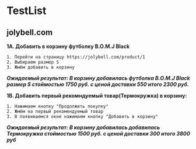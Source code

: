 # TestList
## jolybell.com

**1A. Добавить в корзину футболку B.O.M.J Black**

	1. Перейти на страницу https://jolybell.com/product/1
	2. Выбираем размер S
	3. Жмём добавить в корзину
  
__*Ожидаемый результат: В корзину добавилась футболка B.O.M.J Black размер S стоймостью 1750 руб. с ценой доставки 550 итого 2300 руб.*__

**1B. Добавить первый рекомндуемый товар(Термокружка) в корзину:**

	1. Нажимаем кнопку "Продолжить покупку"
	2. Жмём на первый рекомендуемый товар 
	3. В появившемся окне нажимаем кнопку "Добавить в корзину"
  
__*Ожидаемый результат: В корзину добавилась добавилась Термокружка стоймостью 1500 руб. с ценой доставки 300 итого 3800 руб*__